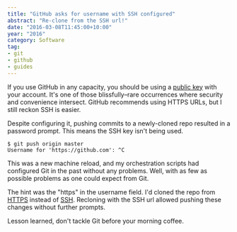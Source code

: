 ```yaml
---
title: "GitHub asks for username with SSH configured"
abstract: "Re-clone from the SSH url!"
date: "2016-03-08T11:45:00+10:00"
year: "2016"
category: Software
tag:
- git
- github
- guides
---
```

If you use GitHub in any capacity, you should be using a [public key] with your account. It's one of those blissfully–rare occurrences where security and convenience intersect. GitHub recommends using HTTPS URLs, but I still reckon SSH is easier.

Despite configuring it, pushing commits to a newly-cloned repo resulted in a password prompt. This means the SSH key isn't being used.

    $ git push origin master
    Username for 'https://github.com': ^C

This was a new machine reload, and my orchestration scripts had configured Git in the past without any problems. Well, with as few as possible problems as one could expect from Git.

The hint was the "https" in the username field. I'd cloned the repo from [HTTPS] instead of [SSH]. Recloning with the SSH url allowed pushing these changes without further prompts.

Lesson learned, don't tackle Git before your morning coffee.

[public key]: https://help.github.com/articles/which-remote-url-should-i-use/#cloning-with-ssh-urls
[HTTPS]: https://help.github.com/articles/which-remote-url-should-i-use/#cloning-with-https-urls-recommended
[SSH]: https://help.github.com/articles/which-remote-url-should-i-use/#cloning-with-ssh-urls
